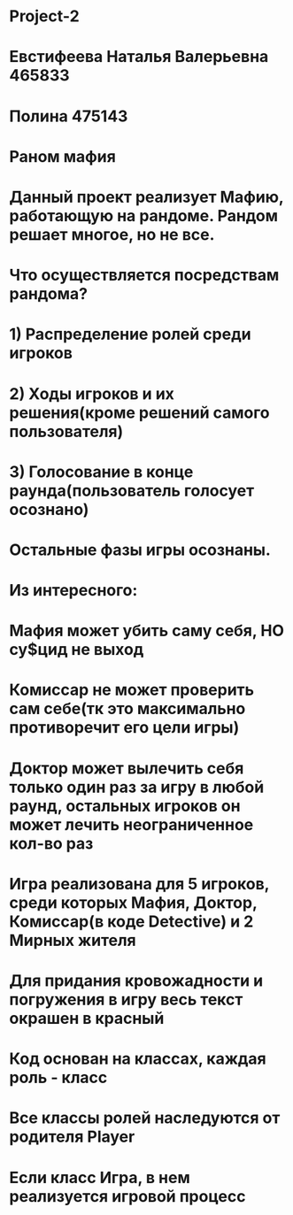 # Project-2
# Евстифеева Наталья Валерьевна 465833
# Полина 475143
###
# Раном мафия
# Данный проект реализует Мафию, работающую на рандоме. Рандом решает многое, но не все.

# Что осуществляется посредствам рандома?
# 1) Распределение ролей среди игроков
# 2) Ходы игроков и их решения(кроме решений самого пользователя)
# 3) Голосование в конце раунда(пользователь голосует осознано)

# Остальные фазы игры осознаны.
# Из интересного:
# Мафия может убить саму себя, НО су$цид не выход
# Комиссар не может проверить сам себе(тк это максимально противоречит его цели игры)
# Доктор может вылечить себя только один раз за игру в любой раунд, остальных игроков он может лечить неограниченное кол-во раз

# Игра реализована для 5 игроков, среди которых Мафия, Доктор, Комиссар(в коде Detective) и 2 Мирных жителя
# Для придания кровожадности и погружения в игру весь текст окрашен в красный

# Код основан на классах, каждая роль - класс
# Все классы ролей наследуются от родителя Player 
# Если класс Игра, в нем реализуется игровой процесс
#
#
#
#
#
#
#
#
#
#
#
#
#
#
#
#
#
#
#
#
#
#
#
#
#
#
#
#
#
#



